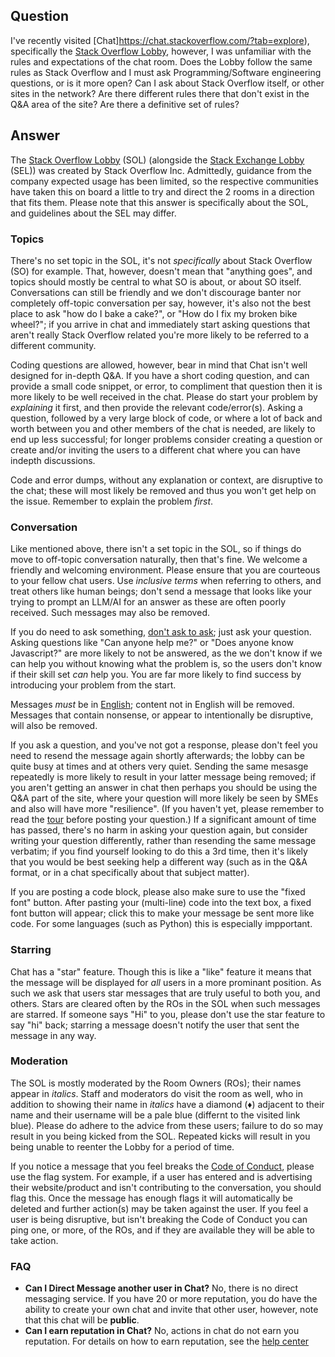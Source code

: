 ## Question
I've recently visited [Chat]https://chat.stackoverflow.com/?tab=explore), specifically the [Stack Overflow Lobby](https://chat.stackoverflow.com/rooms/259507/stack-overflow-lobby), however, I was unfamiliar with the rules and expectations of the chat room. Does the Lobby follow the same rules as Stack Overflow and I must ask Programming/Software engineering questions, or is it more open? Can I ask about Stack Overflow itself, or other sites in the network? Are there different rules there that don't exist in the Q&A area of the site? Are there a definitive set of rules?


## Answer
The [Stack Overflow Lobby](https://chat.stackoverflow.com/rooms/259507/stack-overflow-lobby) (SOL) (alongside the [Stack Exchange Lobby](https://chat.stackexchange.com/rooms/158962/stack-exchange-lobby) (SEL)) was created by Stack Overflow Inc. Admittedly, guidance from the company expected usage has been limited, so the respective communities have taken this on board a little to try and direct the 2 rooms in a direction that fits them. Please note that this answer is specifically about the SOL, and guidelines about the SEL may differ.

### Topics
There's no set topic in the SOL, it's not *specifically* about Stack Overflow (SO) for example. That, however, doesn't mean that "anything goes", and topics should mostly be central to what SO is about, or about SO itself. Conversations can still be friendly and we don't discourage banter nor completely off-topic conversation per say, however, it's also not the best place to ask "how do I bake a cake?", or "How do I fix my broken bike wheel?"; if you arrive in chat and immediately start asking questions that aren't really Stack Overflow related you're more likely to be referred to a different community. 

Coding questions are allowed, however, bear in mind that Chat isn't well designed for in-depth Q&A. If you have a short coding question, and can provide a small code snippet, or error, to compliment that question then it is more likely to be well received in the chat. Please do start your problem by *explaining* it first, and then provide the relevant code/error(s). Asking a question, followed by a very large block of code, or where a lot of back and worth between you and other members of the chat is needed, are likely to end up less successful; for longer problems consider creating a question or create and/or inviting the users to a different chat where you can have indepth discussions.

Code and error dumps, without any explanation or context, are disruptive to the chat; these will most likely be removed and thus you won't get help on the issue. Remember to explain the problem *first*.

### Conversation
Like mentioned above, there isn't a set topic in the SOL, so if things do move to off-topic conversation naturally, then that's fine. We welcome a friendly and welcoming environment. Please ensure that you are courteous to your fellow chat users. Use *inclusive terms* when referring to others, and treat others like human beings; don't send a message that looks like your trying to prompt an LLM/AI for an answer as these are often poorly received. Such messages may also be removed.

If you do need to ask something, [don't ask to ask](https://dontasktoask.com/); just ask your question. Asking questions like "Can anyone help me?" or "Does anyone know Javascript?" are more likely to not be answered, as the we don't know if we can help you without knowing what the problem is, so the users don't know if their skill set *can* help you. You are far more likely to find success by introducing your problem from the start.

Messages *must* be in [English](https://stackoverflow.com/help/non-english-questions); content not in English will be removed. Messages that contain nonsense, or appear to intentionally be disruptive, will also be removed.

If you ask a question, and you've not got a response, please don't feel you need to resend the message again shortly afterwards; the lobby can be quite busy at times and at others very quiet. Sending the same mesasge repeatedly is more likely to result in your latter message being removed; if you aren't getting an answer in chat then perhaps you should be using the Q&A part of the site, where your question will more likely be seen by SMEs and also will have more "resilience". (If you haven't yet, please remember to read the [tour](//stackoverflow.com/tour) before posting your question.) If a significant amount of time has passed, there's no harm in asking your question again, but consider writing your question differently, rather than resending the same message verbatim; if you find yourself looking to do this a 3rd time, then it's likely that you would be best seeking help a different way (such as in the Q&A format, or in a chat specifically about that subject matter).

If you are posting a code block, please also make sure to use the "fixed font" button. After pasting your (multi-line) code into the text box, a fixed font button will appear; click this to make your message be sent more like code. For some languages (such as Python) this is especially impportant.

### Starring
Chat has a "star" feature. Though this is like a "like" feature it means that the message will be displayed for *all* users in a more prominant position. As such we ask that users star messages that are truly useful to both you, and others. Stars are cleared often by the ROs in the SOL when such messages are starred. If someone says "Hi" to you, please don't use the star feature to say "hi" back; starring a message doesn't notify the user that sent the message in any way.

### Moderation
The SOL is mostly moderated by the Room Owners (ROs); their names appear in *italics*. Staff and moderators do visit the room as well, who in addition to showing their name in *italics* have a diamond (♦) adjacent to their name and their username will be a pale blue (differnt to the visited link blue). Please do adhere to the advice from these users; failure to do so may result in you being kicked from the SOL. Repeated kicks will result in you being unable to reenter the Lobby for a period of time.

If you notice a message that you feel breaks the [Code of Conduct](https://stackoverflow.com/conduct), please use the flag system. For example, if a user has entered and is advertising their website/product and isn't contributing to the conversation, you should flag this. Once the message has enough flags it will automatically be deleted and further action(s) may be taken against the user. If you feel a user is being disruptive, but isn't breaking the Code of Conduct you can ping one, or more, of the ROs, and if they are available they will be able to take action.

### FAQ

- **Can I Direct Message another user in Chat?**
  No, there is no direct messaging service. If you have 20 or more reputation, you do have the ability to create your own chat and invite that other user, however, note that this chat will be **public**.
- **Can I earn reputation in Chat?**
  No, actions in chat do not earn you reputation. For details on how to earn reputation, see the [help center](https://stackoverflow.com/help/whats-reputation)
